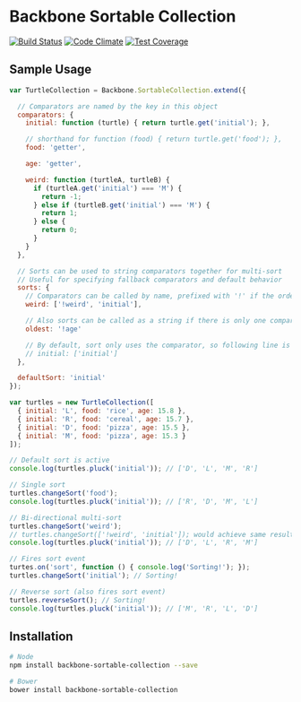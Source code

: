 # Backbone Sortable Collection

[![Build Status](https://travis-ci.org/golmansax/backbone-sortable-collection.svg?branch=master)](https://travis-ci.org/golmansax/backbone-sortable-collection)
[![Code Climate](https://codeclimate.com/github/golmansax/backbone-sortable-collection/badges/gpa.svg)](https://codeclimate.com/github/golmansax/backbone-sortable-collection)
[![Test Coverage](https://codeclimate.com/github/golmansax/backbone-sortable-collection/badges/coverage.svg)](https://codeclimate.com/github/golmansax/backbone-sortable-collection)

## Sample Usage
```js
var TurtleCollection = Backbone.SortableCollection.extend({

  // Comparators are named by the key in this object
  comparators: {
    initial: function (turtle) { return turtle.get('initial'); },

    // shorthand for function (food) { return turtle.get('food'); },
    food: 'getter',

    age: 'getter',

    weird: function (turtleA, turtleB) {
      if (turtleA.get('initial') === 'M') {
        return -1;
      } else if (turtleB.get('initial') === 'M') {
        return 1;
      } else {
        return 0;
      }
    }
  },

  // Sorts can be used to string comparators together for multi-sort
  // Useful for specifying fallback comparators and default behavior
  sorts: {
    // Comparators can be called by name, prefixed with '!' if the order should be descending
    weird: ['!weird', 'initial'],

    // Also sorts can be called as a string if there is only one comparator
    oldest: '!age'

    // By default, sort only uses the comparator, so following line is redundant
    // initial: ['initial']
  },

  defaultSort: 'initial'
});

var turtles = new TurtleCollection([
  { initial: 'L', food: 'rice', age: 15.8 },
  { initial: 'R', food: 'cereal', age: 15.7 },
  { initial: 'D', food: 'pizza', age: 15.5 },
  { initial: 'M', food: 'pizza', age: 15.3 }
]);

// Default sort is active
console.log(turtles.pluck('initial')); // ['D', 'L', 'M', 'R']

// Single sort
turtles.changeSort('food');
console.log(turtles.pluck('initial')); // ['R', 'D', 'M', 'L']

// Bi-directional multi-sort
turtles.changeSort('weird');
// turtles.changeSort(['!weird', 'initial']); would achieve same result
console.log(turtles.pluck('initial')); // ['D', 'L', 'R', 'M']

// Fires sort event
turtes.on('sort', function () { console.log('Sorting!'); });
turtles.changeSort('initial'); // Sorting!

// Reverse sort (also fires sort event)
turtles.reverseSort(); // Sorting!
console.log(turtles.pluck('initial')); // ['M', 'R', 'L', 'D']
```

## Installation
```bash
# Node
npm install backbone-sortable-collection --save

# Bower
bower install backbone-sortable-collection
```
